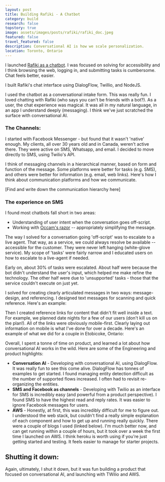 ```yaml
---
layout: post
title: Building Rafiki - A Chatbot
category: build
research: false
topstory: true
image: assets/images/posts/rafiki/rafiki_doc.jpeg
featured: false
travel_featured: false
description: Conversational AI is how we scale personalization.
location: Toronto, Ontario
---
```


I launched [Rafiki as a chatbot](/products/2019/03/03/rafiki-a-lifestyle-concierge.html). I was focused on solving for accessibility and I think browsing the web, logging in, and submitting tasks is cumbersome. Chat feels better, easier.

I built Rafiki's chat interface using DialogFlow, Twillio, and NodeJS.

I used the chatbot as a conversational intake form. This was really fun. I loved chatting with Rafiki (who says you can't be friends with a bot?). As a user, the chat experience was magical. It was all in my natural language, in an app I understand deeply (messaging). I think we've just scratched the surface with conversational AI.

### The Channels:

I started with Facebook Messenger - but found that it wasn't 'native' enough. My clients, all over 30 years old and in Canada, weren't active there. They were active on SMS, Whatsapp, and email. I decided to move directly to SMS, using Twilio's API.

I think of messaging channels in a hierarchical manner, based on form and function of the message. Some platforms were better for tasks (e.g. SMS), and others were better for information (e.g. email, web links). Here's how I think about communication platforms and how we communicate.

[Find and write down the communication hierarchy here]

### The experience on SMS

I found most chatbots fall short in two areas:

- Understanding of user intent when the conversation goes off-script.
- Working with [Occam's razor](https://fs.blog/2017/05/mental-model-occams-razor/) -- appropriately simplifying the message.

The way I solved for a conversation going 'off-script' was to escalate to a live agent. That way, as a service, we could always resolve be available -- accessible for the customer. They were never left hanging (white-glove service). My scope of 'tasks' were fairly narrow and I educated users on how to escalate to a live-agent if needed.

Early on, about 30% of tasks were escalated. About half were because the bot didn't understand the user's input, which helped me make refine the technology. The other half were due to 'unsupported' tasks - those that the service couldn't execute on just yet.

I solved for creating clearly articulated messages in two ways: message-design, and referencing. I designed text messages for scanning and quick reference. Here's an example:

Then I created reference links for content that didn't fit well inside a text. For example, we planned date nights for a few of our users (don't kill us on the plan!). All of the links were obviously mobile-first. Clearly laying out information on mobile is what I've done for over a decade. Here's an example of what we did for a couple in Etobicoke, Ontario:

Overall, I spent a tonne of time on product, and learned a lot about how conversational AI works in the wild. Here are some of the Engineering and product highlights:

- **Conversation AI** - Developing with conversational AI, using DialogFlow. It was really fun to see this come alive. DialogFlow has tonnes of examples to get started. I found managing entity detection difficult as the number of supported flows increased. I often had to revisit re-organizing the entities.
- **SMS and Facebook as channels** - Developing with Twilio as an interface for SMS is incredibly easy (and powerful from a product perspective). I found SMS to have the highest read and reply rates. It was easier to ignore Facebook messages for users.
- **AWS** - Honestly, at first, this was incredibly difficult for me to figure out. I understood the web stack, but couldn't find a really simple explanation of each component and how to get up and running really quickly. There were a couple of blogs I used (linked below). I'm much better now, and can get running within a couple of hours, but it took over a week the first time I launched on AWS. I think heroku is worth using if you're just getting started and testing. It feels easier to manage for starter projects.

## Shutting it down:

Again, ultimately, I shut it down, but it was fun building a product that focused on conversational AI, and launching with TWilio and AWS.
